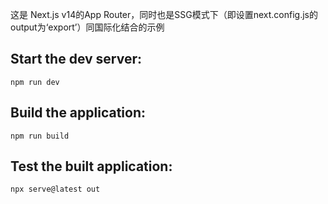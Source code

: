 这是 Next.js v14的App Router，同时也是SSG模式下（即设置next.config.js的output为‘export’）同国际化结合的示例

## Start the dev server: 
```
npm run dev
```

## Build the application: 
```
npm run build
```

## Test the built application: 
```
npx serve@latest out
```
